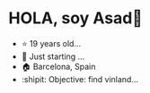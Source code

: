 
# HOLA, soy Asad👋
- :star: 19 years old...
- 🌱 Just starting ...
- :house: Barcelona, Spain
- :shipit: Objective: find vinland...
  
